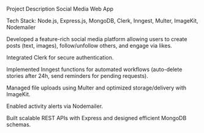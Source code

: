 Project Description
Social Media Web App

Tech Stack: Node.js, Express.js, MongoDB, Clerk, Inngest, Multer, ImageKit, Nodemailer

Developed a feature-rich social media platform allowing users to create posts (text, images), follow/unfollow others, and engage via likes.

Integrated Clerk for secure authentication.

Implemented Inngest functions for automated workflows (auto-delete stories after 24h, send reminders for pending requests).

Managed file uploads using Multer and optimized storage/delivery with ImageKit.

Enabled activity alerts via Nodemailer.

Built scalable REST APIs with Express and designed efficient MongoDB schemas.